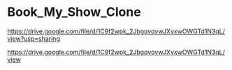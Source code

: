 # Book_My_Show_Clone

https://drive.google.com/file/d/1C9f2wpk_2JbgqvqvwJXyxwOWGTd1N3qL/view?usp=sharing

https://drive.google.com/file/d/1C9f2wpk_2JbgqvqvwJXyxwOWGTd1N3qL/view
